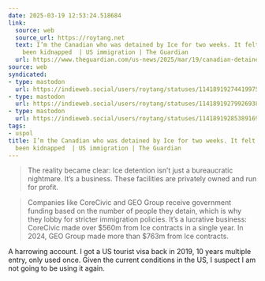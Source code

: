 ```yaml
---
date: 2025-03-19 12:53:24.518684
link:
  source: web
  source_url: https://roytang.net
  text: I’m the Canadian who was detained by Ice for two weeks. It felt like I had
    been kidnapped  | US immigration | The Guardian
  url: https://www.theguardian.com/us-news/2025/mar/19/canadian-detained-us-immigration-jasmine-mooney
source: web
syndicated:
- type: mastodon
  url: https://indieweb.social/users/roytang/statuses/114189192744199755
- type: mastodon
  url: https://indieweb.social/users/roytang/statuses/114189192799269382
- type: mastodon
  url: https://indieweb.social/users/roytang/statuses/114189192853891695
tags:
- uspol
title: I’m the Canadian who was detained by Ice for two weeks. It felt like I had
  been kidnapped  | US immigration | The Guardian
---
```


> The reality became clear: Ice detention isn’t just a bureaucratic nightmare. It’s a business. These facilities are privately owned and run for profit.

> Companies like CoreCivic and GEO Group receive government funding based on the number of people they detain, which is why they lobby for stricter immigration policies. It’s a lucrative business: CoreCivic made over $560m from Ice contracts in a single year. In 2024, GEO Group made more than $763m from Ice contracts.

<!--sep-->

A harrowing account. I got a US tourist visa back in 2019, 10 years multiple entry, only used once. Given the current conditions in the US, I suspect I am not going to be using it again.